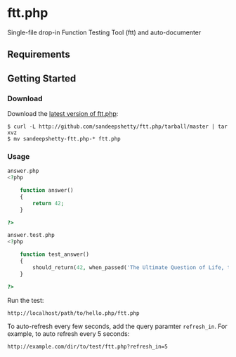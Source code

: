 # ftt.php

Single-file drop-in Function Testing Tool (ftt) and auto-documenter


## Requirements



## Getting Started

### Download
Download the [latest version of ftt.php](https://github.com/sandeepshetty/ftt.php/archives/master):

```shell
$ curl -L http://github.com/sandeepshetty/ftt.php/tarball/master | tar xvz
$ mv sandeepshetty-ftt.php-* ftt.php
```

### Usage


``` php
answer.php
<?php

	function answer()
	{
		return 42;
	}

?>
```

``` php
answer.test.php
<?php

	function test_answer()
	{
		should_return(42, when_passed('The Ultimate Question of Life, the Universe, and Everything'));
	}

?>
```

Run the test:

```
http://localhost/path/to/hello.php/ftt.php
```

To auto-refresh every few seconds, add the query paramter `refresh_in`. For example, to auto refresh every 5 seconds:

```
http://example.com/dir/to/test/ftt.php?refresh_in=5
```
